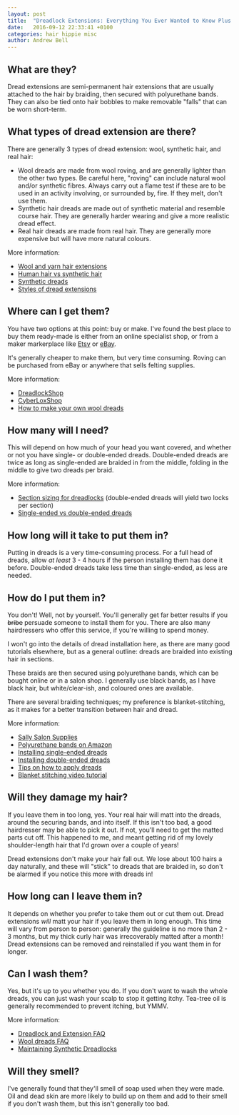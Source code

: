 ```yaml
---
layout: post
title:  "Dreadlock Extensions: Everything You Ever Wanted to Know Plus Some Things You Didn't"
date:   2016-09-12 22:33:41 +0100
categories: hair hippie misc
author: Andrew Bell
---
```


## What are they?
Dread extensions are semi-permanent hair extensions that are usually attached to the hair by braiding, then secured with polyurethane bands. They can also be tied onto hair bobbles to make removable "falls" that can be worn short-term.

## What types of dread extension are there?
There are generally 3 types of dread extension: wool, synthetic hair, and real hair:

* Wool dreads are made from wool roving, and are generally lighter than the other two types. Be careful here, "roving" can include natural wool and/or synthetic fibres. Always carry out a flame test if these are to be used in an activity involving, or surrounded by, fire. If they melt, don't use them.
* Synthetic hair dreads are made out of synthetic material and resemble course hair. They are generally harder wearing and give a more realistic dread effect.
* Real hair dreads are made from real hair. They are generally more expensive but will have more natural colours.

More information:

* [Wool and yarn hair extensions](http://www.hairboutique.com/tips/tip100007.htm)
* [Human hair vs synthetic hair](http://ragingrootsstudio.com/hh-vs-kk/)
* [Synthetic dreads](https://www.diversityhair.co.uk/kb/synthetic-dreads)
* [Styles of dread extensions](http://ragingrootsstudio.com/types-styles-synth-dreads/)

## Where can I get them?
You have two options at this point: buy or make. I've found the best place to buy them ready-made is either from an online specialist shop, or from a maker markerplace like [Etsy](https://www.etsy.com/) or [eBay](https://www.ebay.co.uk/). 

It's generally cheaper to make them, but very time consuming. Roving can be purchased from eBay or anywhere that sells felting supplies. 

More information:

* [DreadlockShop](http://www.dreadlockshop.co.uk/)
* [CyberLoxShop](http://www.cyberloxshop.co.uk/)
* [How to make your own wool dreads](https://www.haircrazy.com/articles/extensions/how-to-make-your-own-wool-dreads/)

## How many will I need?
This will depend on how much of your head you want covered, and whether or not you have single- or double-ended dreads. Double-ended dreads are twice as long as single-ended are braided in from the middle, folding in the middle to give two dreads per braid.

More information:

* [Section sizing for dreadlocks](http://ragingrootsstudio.com/section-sizing-chart/) (double-ended dreads will yield two locks per section)
* [Single-ended vs double-ended dreads](http://blacksunshineiow.blogspot.co.uk/2014/02/single-double-ended-dreads-difference.html)

## How long will it take to put them in?
Putting in dreads is a very time-consuming process. For a full head of dreads, allow *at least* 3 - 4 hours if the person installing them has done it before. Double-ended dreads take less time than single-ended, as less are needed.

## How do I put them in?
You don't! Well, not by yourself. You'll generally get far better results if you ~~bribe~~ persuade someone to install them for you. There are also many hairdressers who offer this service, if you're willing to spend money.

I won't go into the details of dread installation here, as there are many good tutorials elsewhere, but as a general outline: dreads are braided into existing hair in sections.

These braids are then secured using polyurethane bands, which can be bought online or in a salon shop. I generally use black bands, as I have black hair, but white/clear-ish, and coloured ones are available.

There are several braiding techniques; my preference is blanket-stitching, as it makes for a better transition between hair and dread.

More information:

* [Sally Salon Supplies](http://www.sallyexpress.com/)
* [Polyurethane bands on Amazon](https://www.amazon.co.uk/Elastics-Polyurethane-Braiding-Dreads-Cornrows/dp/B005YBIA9I)
* [Installing single-ended dreads](http://www.instructables.com/id/How-to-install-Single-Ended-Dreads/)
* [Installing double-ended dreads](http://www.instructables.com/id/How-to-Install-Synthetic-Double-Ended-Dreads/)
* [Tips on how to apply dreads](http://www.dreadlockshop.co.uk/apply-dreads.html)
* [Blanket stitching video tutorial](https://www.youtube.com/watch?v=DxG6U-WuD_E)

## Will they damage my hair?
If you leave them in too long, yes. Your real hair will matt into the dreads, around the securing bands, and into itself. If this isn't too bad, a good hairdresser may be able to pick it out. If not, you'll need to get the matted parts cut off. This happened to me, and meant getting rid of my lovely shoulder-length hair that I'd grown over a couple of years!

Dread extensions don't make your hair fall out. We lose about 100 hairs a day naturally, and these will "stick" to dreads that are braided in, so don't be alarmed if you notice this more with dreads in!

## How long can I leave them in?
It depends on whether you prefer to take them out or cut them out. Dread extensions *will* matt your hair if you leave them in long enough. This time will vary from person to person: generally the guideline is no more than 2 - 3 months, but my thick curly hair was irrecoverably matted after a month! Dread extensions can be removed and reinstalled if you want them in for longer.

## Can I wash them?
Yes, but it's up to you whether you do. If you don't want to wash the whole dreads, you can just wash your scalp to stop it getting itchy. Tea-tree oil is generally recommended to prevent itching, but YMMV.

More information:

* [Dreadlock and Extension FAQ](http://rosielocks.com/f-a-q/)
* [Wool dreads FAQ](http://www.nifnaks.com/wool-dreads-faq/)
* [Maintaining Synthetic Dreadlocks](http://www.dreadlockshop.co.uk/dreads-wear-and-maintenance.html)

## Will they smell?
I've generally found that they'll smell of soap used when they were made. Oil and dead skin are more likely to build up on them and add to their smell if you don't wash them, but this isn't generally too bad.
